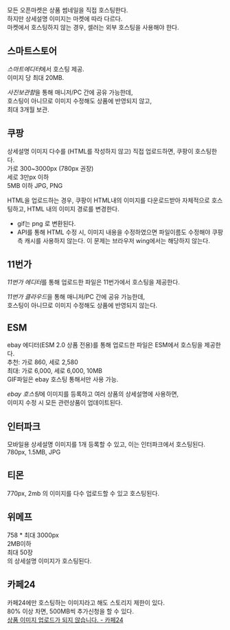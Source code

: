 모든 오픈마켓은 상품 썸네일을 직접 호스팅한다.  
하지만 상세설명 이미지는 마켓에 따라 다르다.   
마켓에서 호스팅하지 않는 경우, 셀러는 외부 호스팅을 사용해야 한다.



## 스마트스토어

*스마트에디터*에서 호스팅 제공.  
이미지 당 최대 20MB.

*사진보관함*을 통해 매니저/PC 간에 공유 가능한데,   
호스팅이 아니므로 이미지 수정해도 상품에 반영되지 않고,  
최대 3개월 보관.





## 쿠팡

상세설명 이미지 다수를 (HTML를 작성하지 않고) 직접 업로드하면, 쿠팡이 호스팅한다.  
가로 300~3000px (780px 권장)  
세로 3만px 이하  
5MB 이하 JPG, PNG  

HTML을 업로드하는 경우, 쿠팡이 HTML내의 이미지를 다운로드받아 자체적으로 호스팅하고, HTML 내의 이미지 경로를 변경한다.  
- gif는 png 로 변환된다.
- API를 통해 HTML 수정 시, 이미지 내용을 수정하였으면 파일이름도 수정해야 쿠팡 측 캐시를 사용하지 않는다. 이 문제는 브라우저 wing에서는 해당하지 않는다.



## 11번가

*11번가 에디터*를 통해 업로드한 파일은 11번가에서 호스팅을 제공한다.

*11번가 클라우드*을 통해 매니저/PC 간에 공유 가능한데,   
호스팅이 아니므로 이미지 수정해도 상품에 반영되지 않는다.


## ESM

ebay 에디터(ESM 2.0 상품 전용)를 통해 업로드한 파일은 ESM에서 호스팅을 제공한다.  
추천: 가로 860, 세로 2,580  
최대: 가로 6,000, 세로 6,000, 10MB  
GIF파일은 ebay 호스팅 통해서만 사용 가능.  

*ebay 호스팅*에 이미지를 등록하고 여러 상품의 상세설명에 사용하면,  
이미지 수정 시 모든 관련상품이 업데이트된다.



## 인터파크
모바일용 상세설명 이미지를 1개 등록할 수 있고, 이는 인터파크에서 호스팅된다.  
780px, 1.5MB, JPG


## 티몬
770px, 2mb 의 이미지를 다수 업로드할 수 있고 호스팅된다.

## 위메프
758 * 최대 3000px  
2MB이하  
최대 50장  
의 상세설명 이미지가 호스팅된다.


## 카페24
카페24에만 호스팅하는 이미지라고 해도 스토리지 제한이 있다.  
80% 이상 차면, 500MB씩 추가신청을 할 수 있다.  
[상품 이미지 업로드가 되지 않습니다. - 카페24](https://ecsupport.cafe24.com/article/%EC%87%BC%ED%95%91%EB%AA%B0-%EA%B4%80%EB%A6%AC%EC%9E%90/5/525/?page=)



